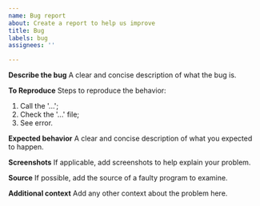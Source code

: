 ```yaml
---
name: Bug report
about: Create a report to help us improve
title: Bug
labels: bug
assignees: ''

---
```


**Describe the bug**
A clear and concise description of what the bug is.

**To Reproduce**
Steps to reproduce the behavior:
1. Call the '...';
2. Check the '...' file;
3. See error.

**Expected behavior**
A clear and concise description of what you expected to happen.

**Screenshots**
If applicable, add screenshots to help explain your problem.

**Source**
If possible, add the source of a faulty program to examine.

**Additional context**
Add any other context about the problem here.
